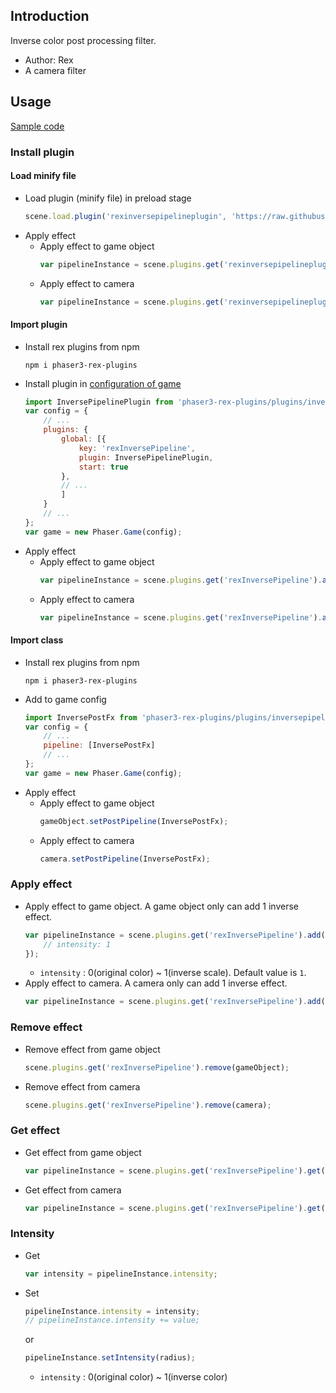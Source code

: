 ## Introduction

Inverse color post processing filter.

- Author: Rex
- A camera filter

## Usage

[Sample code](https://github.com/rexrainbow/phaser3-rex-notes/tree/master/examples/shader-inverse)

### Install plugin

#### Load minify file

- Load plugin (minify file) in preload stage
    ```javascript
    scene.load.plugin('rexinversepipelineplugin', 'https://raw.githubusercontent.com/rexrainbow/phaser3-rex-notes/master/dist/rexinversepipelineplugin.min.js', true);
    ```
- Apply effect
    - Apply effect to game object
        ```javascript
        var pipelineInstance = scene.plugins.get('rexinversepipelineplugin').add(gameObject, config);
        ```
    - Apply effect to camera
        ```javascript
        var pipelineInstance = scene.plugins.get('rexinversepipelineplugin').add(camera, config);
        ```

#### Import plugin

- Install rex plugins from npm
    ```
    npm i phaser3-rex-plugins
    ```
- Install plugin in [configuration of game](game.md#configuration)
    ```javascript
    import InversePipelinePlugin from 'phaser3-rex-plugins/plugins/inversepipeline-plugin.js';
    var config = {
        // ...
        plugins: {
            global: [{
                key: 'rexInversePipeline',
                plugin: InversePipelinePlugin,
                start: true
            },
            // ...
            ]
        }
        // ...
    };
    var game = new Phaser.Game(config);
    ```
- Apply effect
    - Apply effect to game object
        ```javascript
        var pipelineInstance = scene.plugins.get('rexInversePipeline').add(gameObject, config);
        ```
    - Apply effect to camera
        ```javascript
        var pipelineInstance = scene.plugins.get('rexInversePipeline').add(camera, config);
        ```

#### Import class

- Install rex plugins from npm
    ```
    npm i phaser3-rex-plugins
    ```
- Add to game config
    ```javascript
    import InversePostFx from 'phaser3-rex-plugins/plugins/inversepipeline.js';
    var config = {
        // ...
        pipeline: [InversePostFx]
        // ...
    };
    var game = new Phaser.Game(config);
    ```
- Apply effect
    - Apply effect to game object
        ```javascript
        gameObject.setPostPipeline(InversePostFx);
        ```
    - Apply effect to camera
        ```javascript
        camera.setPostPipeline(InversePostFx);
        ```

### Apply effect

- Apply effect to game object. A game object only can add 1 inverse effect.
    ```javascript
    var pipelineInstance = scene.plugins.get('rexInversePipeline').add(gameObject, {
        // intensity: 1
    });
    ```
    - `intensity` : 0(original color) ~ 1(inverse scale). Default value is `1`.
- Apply effect to camera. A camera only can add 1 inverse effect.
    ```javascript
    var pipelineInstance = scene.plugins.get('rexInversePipeline').add(camera, config);
    ```

### Remove effect

- Remove effect from game object
    ```javascript
    scene.plugins.get('rexInversePipeline').remove(gameObject);
    ```
- Remove effect from camera
    ```javascript
    scene.plugins.get('rexInversePipeline').remove(camera);
    ```

### Get effect

- Get effect from game object
    ```javascript
    var pipelineInstance = scene.plugins.get('rexInversePipeline').get(gameObject);
    ```
- Get effect from camera
    ```javascript
    var pipelineInstance = scene.plugins.get('rexInversePipeline').get(camera);
    ```

### Intensity

- Get
    ```javascript
    var intensity = pipelineInstance.intensity;
    ```
- Set
    ```javascript
    pipelineInstance.intensity = intensity;
    // pipelineInstance.intensity += value;
    ```
    or
    ```javascript
    pipelineInstance.setIntensity(radius);
    ```
    - `intensity` : 0(original color) ~ 1(inverse color)
